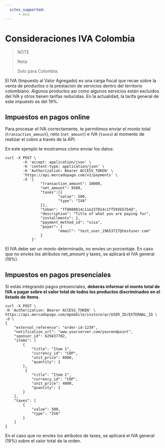 ```yaml
---
  sites_supported:
      - mco
---
```


# Consideraciones IVA Colombia

> NOTE
>
> Nota
>
> Solo para Colombia.

El IVA (Impuesto al Valor Agregado) es una carga fiscal que recae sobre la venta de productos o la prestación de servicios dentro del territorio colombiano. Algunos productos así como algunos servicios están excluidos del IVA y otros tienen tarifas reducidas. En la actualidad, la tarifa general de este impuesto es del 19%.

## Impuestos en pagos online

Para procesar el IVA correctamente, te permitimos enviar el monto total (`transaction_amount`), neto (`net_amount`) e IVA (`taxes`) al momento de realizar el cobro a través de la API.

En este ejemplo te mostramos cómo enviar los datos:

```curl
curl -X POST \
        -H 'accept: application/json' \
        -H 'content-type: application/json' \
        -H 'Authorization: Bearer ACCESS_TOKEN' \
        'https://api.mercadopago.com/v1/payments' \
        -d '{
                "transaction_amount": 10000,
                "net_amount": 9500,
                "taxes":[{
                        "value": 500,
                        "type": "IVA"
                }],
                "token": "ff8080814c11e237014c1ff593b57b4d",
                "description": "Title of what you are paying for",
                "installments": 1,
                "payment_method_id": "visa",
                "payer": {
                        "email": "test_user_19653727@testuser.com"
                }
            }'
```

El IVA debe ser un monto determinado, no envíes un porcentaje. En caso que no envíes los atributos net_amount y taxes, se aplicará el IVA general (19%).

## Impuestos en pagos presenciales

Si estás integrando pagos presenciales, **deberás informar el monto total de IVA a pagar sobre el valor total de todos los productos discriminados en el listado de ítems**.

```curl
curl -X POST \
-H 'Authorization: Bearer ACCESS_TOKEN' \
https://api.mercadopago.com/mpmobile/instore/qr/USER_ID/EXTERNAL_ID \
-d \
{
    "external_reference": "order-id-1234",
    "notification_url": "www.yourserver.com/yourendpoint",
    "sponsor_id": 629437702,
    "items": [
        {
            "title": "Item 1",
            "currency_id": "COP",
            "unit_price": 6000,
            "quantity": 1
        },
         {
            "title": "Item 2",
            "currency_id": "COP",
            "unit_price": 4000,
            "quantity": 1
        }
    ],
    "taxes": [
        {
            "value": 500,
            "type": "IVA"
        }
    ]
}
```

En el caso que no envíes los atributos de taxes, se aplicará el IVA general (19%) sobre el valor total de la orden.